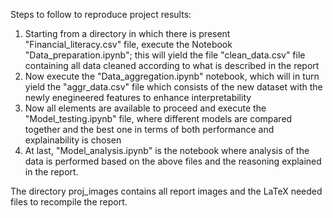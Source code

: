 Steps to follow to reproduce project results:
1. Starting from a directory in which there is present "Financial_literacy.csv" file, execute the Notebook "Data_preparation.ipynb"; this will yield the file "clean_data.csv" file containing all data cleaned according to what is described in the report
2. Now execute the "Data_aggregation.ipynb" notebook, which will in turn yield the "aggr_data.csv" file which consists of the new dataset with the newly enegineered features to enhance interpretability
3. Now all elements are available to proceed and execute the "Model_testing.ipynb" file, where different models are compared together and the best one in terms of both performance and explainability is chosen
4. At last, "Model_analysis.ipynb" is the notebook where analysis of the data is performed based on the above files and the reasoning explained in the report.

The directory proj_images contains all report images and the LaTeX needed files to recompile the report. 
